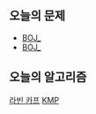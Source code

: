 ## 오늘의 문제
* [BOJ_](../Problems/hash/BOJ_.md)
* [BOJ_](../Problems/hahs/BOJ_.md)

## 오늘의 알고리즘
[라빈 카프](../algorithm/rabin-karp.md)
[KMP](../algorithm/kmp.md)
